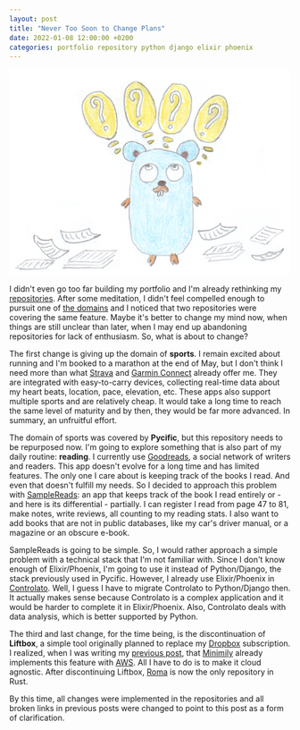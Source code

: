 ```yaml
---
layout: post
title: "Never Too Soon to Change Plans"
date: 2022-01-08 12:00:00 +0200
categories: portfolio repository python django elixir phoenix
---
```


![Gopher With Many Doubts](/images/posts/gopher-doubts.png)

I didn't even go too far building my portfolio and I'm already rethinking my [repositories](/2021/12/repositories-portfolio.html). After some meditation, I didn't feel compelled enough to pursuit one of [the domains](/2021/12/knowledge-portfolio.html) and I noticed that two repositories were covering the same feature. Maybe it's better to change my mind now, when things are still unclear than later, when I may end up abandoning repositories for lack of enthusiasm. So, what is about to change?

<!-- more -->

The first change is giving up the domain of **sports**. I remain excited about running and I'm booked to a marathon at the end of May, but I don't think I need more than what [Strava](https://www.strava.com) and [Garmin Connect](https://www.garmin.com) already offer me. They are integrated with easy-to-carry devices, collecting real-time data about my heart beats, location, pace, elevation, etc. These apps also support multiple sports and are relatively cheap. It would take a long time to reach the same level of maturity and by then, they would be far more advanced. In summary, an unfruitful effort.

The domain of sports was covered by **Pycific**, but this repository needs to be repurposed now. I'm going to explore something that is also part of my daily routine: **reading**. I currently use [Goodreads](https://www.goodreads.com), a social network of writers and readers. This app doesn't evolve for a long time and has limited features. The only one I care about is keeping track of the books I read. And even that doesn't fulfill my needs. So I decided to approach this problem with [SampleReads](https://github.com/htmfilho/samplereads): an app that keeps track of the book I read entirely or - and here is its differential - partially. I can register I read from page 47 to 81, make notes, write reviews, all counting to my reading stats. I also want to add books that are not in public databases, like my car's driver manual, or a magazine or an obscure e-book.

SampleReads is going to be simple. So, I would rather approach a simple problem with a technical stack that I'm not familiar with. Since I don't know enough of Elixir/Phoenix, I'm going to use it instead of Python/Django, the stack previously used in Pycific. However, I already use Elixir/Phoenix in [Controlato](https://github.com/htmfilho/controlato). Well, I guess I have to migrate Controlato to Python/Django then. It actually makes sense because Controlato is a complex application and it would be harder to complete it in Elixir/Phoenix. Also, Controlato deals with data analysis, which is better supported by Python.

The third and last change, for the time being, is the discontinuation of **Liftbox**, a simple tool originally planned to replace my [Dropbox](https://www.dropbox.com) subscription. I realized, when I was writing my [previous post](/2022/01/bootstraping.html), that [Minimily](https://github.com/htmfilho/minimily) already implements this feature with [AWS](aws.amazon.com). All I have to do is to make it cloud agnostic. After discontinuing Liftbox, [Roma](https://github.com/htmfilho/roma) is now the only repository in Rust.

By this time, all changes were implemented in the repositories and all broken links in previous posts were changed to point to this post as a form of clarification.

